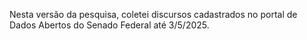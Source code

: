 Nesta versão da pesquisa, coletei discursos cadastrados no portal de Dados Abertos do Senado Federal até 3/5/2025. 


